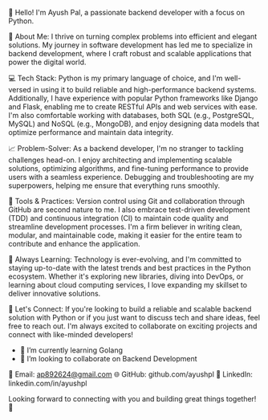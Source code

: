 
👋 Hello! I'm Ayush Pal, a passionate backend developer with a focus on Python.

🚀 About Me:
I thrive on turning complex problems into efficient and elegant solutions. My journey in software development has led me to specialize in backend development, where I craft robust and scalable applications that power the digital world.

💻 Tech Stack:
Python is my primary language of choice, and I'm well-versed in using it to build reliable and high-performance backend systems. Additionally, I have experience with popular Python frameworks like Django and Flask, enabling me to create RESTful APIs and web services with ease. I'm also comfortable working with databases, both SQL (e.g., PostgreSQL, MySQL) and NoSQL (e.g., MongoDB), and enjoy designing data models that optimize performance and maintain data integrity.

📈 Problem-Solver:
As a backend developer, I'm no stranger to tackling challenges head-on. I enjoy architecting and implementing scalable solutions, optimizing algorithms, and fine-tuning performance to provide users with a seamless experience. Debugging and troubleshooting are my superpowers, helping me ensure that everything runs smoothly.

🔧 Tools & Practices:
Version control using Git and collaboration through GitHub are second nature to me. I also embrace test-driven development (TDD) and continuous integration (CI) to maintain code quality and streamline development processes. I'm a firm believer in writing clean, modular, and maintainable code, making it easier for the entire team to contribute and enhance the application.

🌱 Always Learning:
Technology is ever-evolving, and I'm committed to staying up-to-date with the latest trends and best practices in the Python ecosystem. Whether it's exploring new libraries, diving into DevOps, or learning about cloud computing services, I love expanding my skillset to deliver innovative solutions.

💬 Let's Connect:
If you're looking to build a reliable and scalable backend solution with Python or if you just want to discuss tech and share ideas, feel free to reach out. I'm always excited to collaborate on exciting projects and connect with like-minded developers!

- 🌱 I’m currently learning Golang
- 👯 I’m looking to collaborate on Backend Development

📧 Email: ap892624@gmail.com
🌐 GitHub: github.com/ayushpl
🔗 LinkedIn: linkedin.com/in/ayushpl

Looking forward to connecting with you and building great things together! 🚀
